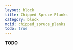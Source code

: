```yaml
---
layout: block
title: Chipped Spruce Planks
category: block
mcid: chipped_spruce_planks
todo: true
---
```



**TODO**
